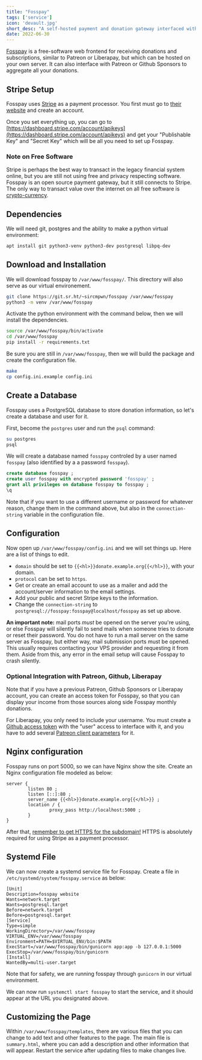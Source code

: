 ```yaml
---
title: "Fosspay"
tags: ['service']
icon: 'devault.jpg'
short_desc: "A self-hosted payment and donation gateway interfaced with Stripe."
date: 2022-06-30
---
```


[Fosspay](https://sr.ht/~sircmpwn/fosspay/) is a free-software web frontend for receiving donations and
subscriptions, similar to Patreon or Liberapay, but which can be hosted
on your own server. It can also interface with Patreon or Github
Sponsors to aggregate all your donations.

## Stripe Setup

Fosspay uses [Stripe](https://stripe.com) as a payment processor. You first must go to [their website](https://stripe.com) and create an account.

Once you set everything up, you can go to [https://dashboard.stripe.com/account/apikeys](https://dashboard.stripe.com/account/apikeys) and get your "Publishable Key" and "Secret Key" which will be all you need to set up Fosspay.

<aside>

### Note on Free Software

Stripe is perhaps the best way to transact in the legacy financial system
online, but you are still not using free and privacy respecting software.
Fosspay is an open source payment gateway, but it still connects to Stripe.
The only way to transact value over the internet on all free software is
[crypto-currency](/monero/).

</aside>

## Dependencies

We will need git, postgres and the ability to make a python virtual
environment:

```sh
apt install git python3-venv python3-dev postgresql libpq-dev
```

## Download and Installation

We will download fosspay to `/var/www/fosspay/`. This directory will
also serve as our virtual environement.

```sh
git clone https://git.sr.ht/~sircmpwn/fosspay /var/www/fosspay
python3 -m venv /var/www/fosspay
```

Activate the python environment with the command below, then we will
install the dependencies.

```sh
source /var/www/fosspay/bin/activate
cd /var/www/fosspay
pip install -r requirements.txt
```

Be sure you are still in `/var/www/fosspay`, then we will build the
package and create the configuration file.

```sh
make
cp config.ini.example config.ini
```

## Create a Database

Fosspay uses a PostgreSQL database to store donation information, so
let\'s create a database and user for it.

First, become the `postgres` user and run the `psql` command:

```sh
su postgres
psql
```

We will create a database named `fosspay` controled by a user named
`fosspay` (also identified by a a password `fosspay`).

```sql
create database fosspay ;
create user fosspay with encrypted password 'fosspay' ;
grant all privileges on database fosspay to fosspay ;
\q
```

Note that if you want to use a different username or password for
whatever reason, change them in the command above, but also in the
`connection-string` variable in the configuration file.

## Configuration

Now open up `/var/www/fosspay/config.ini` and we will set things up.
Here are a list of things to edit.

- `domain` should be set to `{{<hl>}}donate.example.org{{</hl>}}`, with your domain.
- `protocol` can be set to `https`.
- Get or create an email account to use as a mailer and add the account/server
  information to the email settings.
- Add your public and secret Stripe keys to the information.
- Change the `connection-string` to
  `postgresql://fosspay:fosspay@localhost/fosspay` as set up above.

**An important note:** mail ports *must* be opened on the server you\'re using,
or else Fosspay will silently fail to send mails when someone tries to donate
or reset their password. You do not have to run a mail server on the same
server as Fosspay, but either way, mail submission ports must be opened. This
usually requires contacting your VPS provider and requesting it from them.
Aside from this, any error in the email setup will cause Fosspay to crash
silently.

### Optional Integration with Patreon, Github, Liberapay

Note that if you have a previous Patreon, Github Sponsors or Liberapay
account, you can create an access token for Fosspay, so that you can
display your income from those sources along side Fosspay monthly
donations.

For Liberapay, you only need to include your username. You must create a
[Github access token](https://github.com/settings/tokens) with the
\"user\" access to interface with it, and you have to add several
[Patreon client
parameters](https://www.patreon.com/portal/registration/register-clients)
for it.

## Nginx configuration

Fosspay runs on port 5000, so we can have Nginx show the site. Create an
Nginx configuration file modeled as below:

```nginx
server {
        listen 80 ;
        listen [::]:80 ;
        server_name {{<hl>}}donate.example.org{{</hl>}} ;
        location / {
                proxy_pass http://localhost:5000 ;
        }
}
```

After that, [remember to get HTTPS for the subdomain!](/basic/certbot)
HTTPS is absolutely required for using Stripe as a payment processor.

## Systemd File

We can now create a systemd service file for Fosspay. Create a file in
`/etc/systemd/system/fosspay.service` as below:

```systemd
[Unit]
Description=fosspay website
Wants=network.target
Wants=postgresql.target
Before=network.target
Before=postgresql.target
[Service]
Type=simple
WorkingDirectory=/var/www/fosspay
VIRTUAL_ENV=/var/www/fosspay
Environment=PATH=$VIRTUAL_ENV/bin:$PATH
ExecStart=/var/www/fosspay/bin/gunicorn app:app -b 127.0.0.1:5000
ExecStop=/var/www/fosspay/bin/gunicorn
[Install]
WantedBy=multi-user.target
```

Note that for safety, we are running fosspay through `gunicorn` in our
virtual environment.

We can now run `systemctl start fosspay` to start the service, and it
should appear at the URL you designated above.

## Customizing the Page

Within `/var/www/fosspay/templates`, there are various files that you
can change to add text and other features to the page. The main file is
`summary.html`, where you can add a description and other information
that will appear. Restart the service after updating files to make
changes live.
